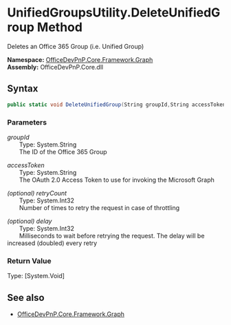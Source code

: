 # UnifiedGroupsUtility.DeleteUnifiedGroup Method  
Deletes an Office 365 Group (i.e. Unified Group)  

**Namespace:** [OfficeDevPnP.Core.Framework.Graph](OfficeDevPnP.Core.Framework.Graph.md)  
**Assembly:** OfficeDevPnP.Core.dll  
## Syntax
```C#
public static void DeleteUnifiedGroup(String groupId,String accessToken,Int32 retryCount,Int32 delay)
```
### Parameters
*groupId*  
&emsp;&emsp;Type: System.String  
&emsp;&emsp;The ID of the Office 365 Group  
  
*accessToken*  
&emsp;&emsp;Type: System.String  
&emsp;&emsp;The OAuth 2.0 Access Token to use for invoking the Microsoft Graph  
  
*(optional) retryCount*  
&emsp;&emsp;Type: System.Int32  
&emsp;&emsp;Number of times to retry the request in case of throttling  
  
*(optional) delay*  
&emsp;&emsp;Type: System.Int32  
&emsp;&emsp;Milliseconds to wait before retrying the request. The delay will be increased (doubled) every retry  
  
### Return Value
Type: [System.Void]  

## See also
- [OfficeDevPnP.Core.Framework.Graph](OfficeDevPnP.Core.Framework.Graph.md)
